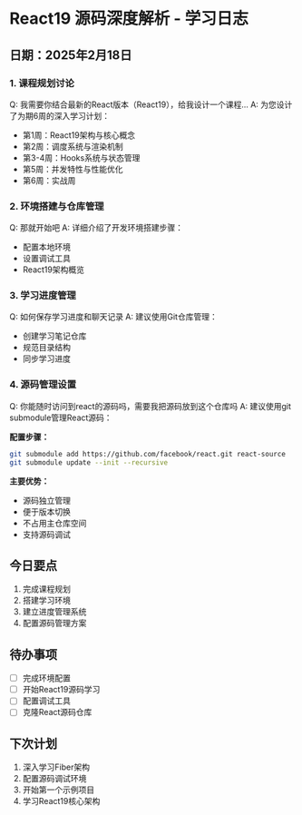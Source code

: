 # React19 源码深度解析 - 学习日志

## 日期：2025年2月18日

### 1. 课程规划讨论
Q: 我需要你结合最新的React版本（React19），给我设计一个课程...
A: 为您设计了为期6周的深入学习计划：
- 第1周：React19架构与核心概念
- 第2周：调度系统与渲染机制
- 第3-4周：Hooks系统与状态管理
- 第5周：并发特性与性能优化
- 第6周：实战周

### 2. 环境搭建与仓库管理
Q: 那就开始吧
A: 详细介绍了开发环境搭建步骤：
- 配置本地环境
- 设置调试工具
- React19架构概览

### 3. 学习进度管理
Q: 如何保存学习进度和聊天记录
A: 建议使用Git仓库管理：
- 创建学习笔记仓库
- 规范目录结构
- 同步学习进度

### 4. 源码管理设置
Q: 你能随时访问到react的源码吗，需要我把源码放到这个仓库吗
A: 建议使用git submodule管理React源码：

**配置步骤：**
```bash
git submodule add https://github.com/facebook/react.git react-source
git submodule update --init --recursive
```

**主要优势：**
- 源码独立管理
- 便于版本切换
- 不占用主仓库空间
- 支持源码调试

## 今日要点
1. 完成课程规划
2. 搭建学习环境
3. 建立进度管理系统
4. 配置源码管理方案

## 待办事项
- [ ] 完成环境配置
- [ ] 开始React19源码学习
- [ ] 配置调试工具
- [ ] 克隆React源码仓库

## 下次计划
1. 深入学习Fiber架构
2. 配置源码调试环境
3. 开始第一个示例项目
4. 学习React19核心架构